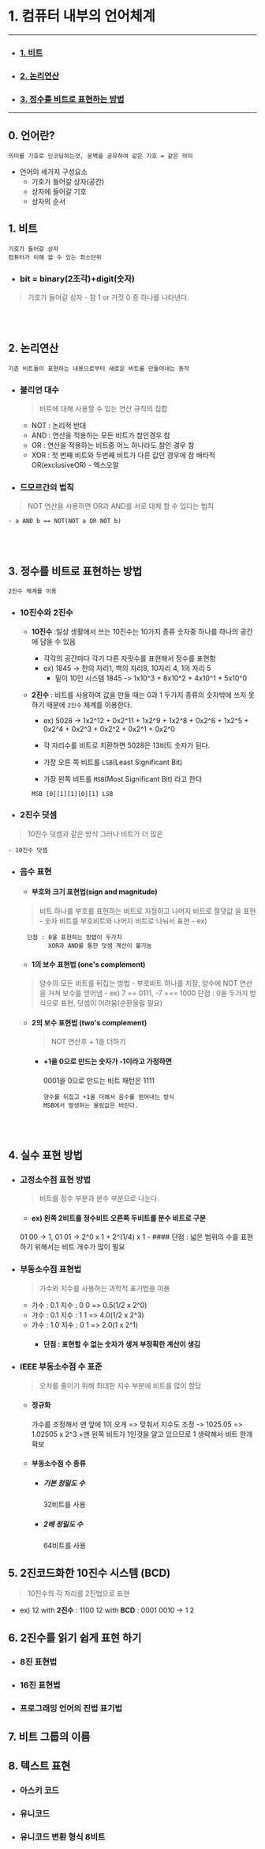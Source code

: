 # 1. 컴퓨터 내부의 언어체계
----

- ### [1. 비트](/1_비트)
- ### [2. 논리연산]()
- ### [3. 정수를 비트로 표현하는 방법]()

----

## 0. 언어란?

```
의미를 기호로 인코딩하는것, 문맥을 공유하여 같은 기호 = 같은 의미
```
- 언어의 세가지 구성요소
	- 기호가 들어갈 상자(공간)
	- 상자에 들어갈 기호
	- 상자의 순서
	

## 1. 비트

```
기호가 들어갈 상자
컴퓨터가 이해 할 수 있는 최소단위
```

- ### bit = binary(2조각)+digit(숫자)
>  기호가 들어갈 상자
	- 참 1 or 거짓 0 중 하나를 나타낸다.

<br></br>
## 2. 논리연산
```
기존 비트들이 표현하는 내용으로부터 새로운 비트를 만들어내는 동작
```

- ### 불리언 대수
	> 비트에 대해 사용할 수 있는 연산 규칙의 집합
	- NOT : 논리적 반대 
	- AND : 연산을 적용하는 모든 비트가 참인경우 참
	- OR : 연산을 적용하는 비트중 어느 하나라도 참인 경우 참
	- XOR : 첫 번째 비트와 두번째 비트가 다른 값인 경우에 참 
	배타적OR(exclusiveOR) - 엑스오알

- ### 드모르간의 법칙
> NOT 연산을 사용하면 OR과 AND를 서로 대체 할 수 있다는 법칙

	- a AND b == NOT(NOT a OR NOT b)
	
<br></br>
	
## 3. 정수를 비트로 표현하는 방법
```
2진수 체계를 이용
```

- ### 10진수와 2진수
	- **10진수** :일상 생활에서 쓰는 10진수는 10가지 종류 숫자중 하나를 하나의 공간에 담을 수 있음
		- 각각의 공간마다 각기 다른 자릿수를 표현해서 정수를 표현함
		- ex) 1845 -> 천의 자리1, 백의 자리8, 10자리 4, 1의 자리 5
			- 밑이 10인 시스템 1845 -> 1x10^3 + 8x10^2 + 4x10^1 + 5x10^0
	
	
	- **2진수** : 비트를 사용하여 값을 만들 때는 0과 1 두가지 종류의 숫자밖에 쓰지 못하기 때문에
	  `2진수` 체계를 이용한다.
		- ex) 5028 -> 1x2^12 + 0x2^11 + 1x2^9 + 1x2^8 + 0x2^6 + 1x2^5 + 0x2^4 + 0x2^3 + 0x2^2 + 0x2^1 + 0x2^0
		- 각 자리수를 비트로 치환하면 5028은 13비트 숫자가 된다.
		
		- 가장 오른 쪽 비트를 `LSB`(Least Significant Bit)
		- 가장 왼쪽 비트를 `MSB`(Most Significant Bit) 라고 한다
		```
		MSB [0][1][1][0][1] LSB
		```
- ### 2진수 덧셈
> 10진수 덧셈과 같은 방식 그러나 비트가 더 많은

	- 10진수 덧셈
			
		

- ### 음수 표현
	- #### 부호와 크기 표현법(sign and magnitude)
	> 비트 하나를 부호를 표현하는 비트로 지정하고 나머지 비트로 절댓값 을 표현
		- 숫자 비트를 부호비트와 나머지 비트로 나눠서 표현
			- ex)
	
		단점 : 0을 표현하는 방법이 두가지
			  XOR과 AND를 통한 덧셈 계산이 불가능
	- #### 1의 보수 표현법 (one's complement)
	> 양수의 모든 비트를 뒤집는 방법
		- 부호비트 하나를 지정, 양수에 NOT 연산을 거쳐 보수를 얻어냄
			- ex) 7 == 0111, -7 === 1000
		단점 : 0을 두가지 방식으로 표현, 덧셈이 어려움(순환올림 필요)
		
		
	- #### 2의 보수 표현법 (two's complement)
		> NOT 연산후 + 1을 더하기
		- #### +1을 0으로 만드는 숫자가 -1이라고 가정하면
			0001을 0으로 만드는 비트 패턴은 1111
			```
			양수를 뒤집고 +1울 더해서 음수를 얻어내는 방식
			MSB에서 발생하는 올림값은 버린다.
			```
			
		<br></br>
## 4. 실수 표현 방법
- ### 고정소수점 표현 방법
	> 비트를 정수 부분과 분수 부분으로 나눈다.
	- #### ex) 왼쪽 2비트를 정수비트 오른쪽 두비트를 분수 비트로 구분
	01 00 -> 1, 01 01 -> 2^0 x 1 + 2^(1/4) x 1
		- #### 단점 : 넓은 범위의 수를 표현하기 위해서는 비트 개수가 많이 필요
- ### 부동소수점 표현법
	> 가수와 지수를 사용하는 과학적 표기법을 이용
	- 가수 : 0.1 지수 : 0 0 => 0.5(1/2 x 2^0)
	- 가수 : 0.1 지수 : 1 1 => 4.0(1/2 x 2^3)
	- 가수 : 1.0 지수 : 0 1 => 2.0(1 x 2^1)
		- #### 단점 : 표현할 수 없는 숫자가 생겨 부정확한 계산이 생김
- ### IEEE 부동소수점 수 표준
	> 오차를 줄이기 위해 최대한 지수 부분에 비트를 많이 할당
	- #### 정규화
		가수를 조정해서 맨 앞에 1이 오게 => 맞춰서 지수도 조정
		-> 1025.05 => 1.02505 x 2^3
	 	+맨 왼쪽 비트가 1인것을 알고 있으므로 1 생략해서 비트 한개 확보
	- #### 부동소수점 수 종류
		- ##### 기본 정밀도 수
			32비트를 사용
		- ##### 2배 정밀도 수
			64비트를 사용
			
## 5. 2진코드화한 10진수 시스템 (BCD)
 > 10진수의 각 자리를 2진법으로 표현
- ex) 12 with **2진수** : 1100
12 with **BCD** : 0001 0010 -> 1 2


## 6. 2진수를 읽기 쉽게 표현 하기
- ### 8진 표현법
- ### 16진 표현법
- ### 프로그래밍 언어의 진법 표기법

## 7. 비트 그룹의 이름
## 8. 텍스트 표현
- ### 아스키 코드
- ### 유니코드
- ### 유니코드 변환 형식 8비트

